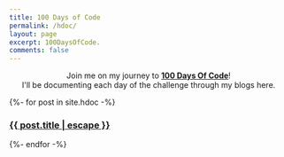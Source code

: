 ```yaml
---
title: 100 Days of Code
permalink: /hdoc/
layout: page
excerpt: 100DaysOfCode.
comments: false
---
```


<p align="center">
Join me on my journey to <a href="https://www.100daysofcode.com/"><b>100 Days Of Code</b></a>!
<br>
I'll be documenting each day of the challenge through my blogs here.
</p>

{%- for post in site.hdoc -%}
  <article class="post-item">
    <h3 class="post-item-title">
      <a href="{{ post.url }}">{{ post.title | escape }}</a>
    </h3> 
  </article>
{%- endfor -%}
